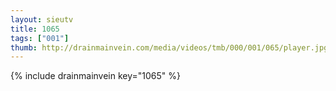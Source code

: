 ```yaml
--- 
layout: sieutv
title: 1065
tags: ["001"]
thumb: http://drainmainvein.com/media/videos/tmb/000/001/065/player.jpg
---
```

{% include drainmainvein key="1065" %} 
